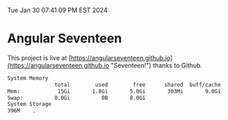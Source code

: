 Tue Jan 30 07:41:09 PM EST 2024

# Angular Seventeen


This project is live at [https://angularseventeen.github.io](https://angularseventeen.github.io "Seventeen!") thanks to Github.

```bash
System Memory
               total        used        free      shared  buff/cache   available
Mem:            15Gi       1.8Gi       5.0Gi       303Mi       9.0Gi        13Gi
Swap:          8.0Gi          0B       8.0Gi
System Storage
396M	.
